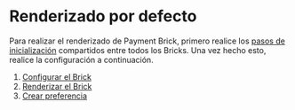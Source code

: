 # Renderizado por defecto

Para realizar el renderizado de Payment Brick, primero realice los [pasos de inicialización](/developers/es/docs/checkout-bricks/common-initialization) compartidos entre todos los Bricks. Una vez hecho esto, realice la configuración a continuación.

1. [Configurar el Brick](/developers/es/docs/checkout-bricks/payment-brick/default-rendering/configure-the-brick)
2. [Renderizar el Brick](/developers/es/docs/checkout-bricks/payment-brick/default-rendering/render-the-brick)
3. [Crear preferencia](/developers/es/docs/checkout-bricks/payment-brick/default-rendering/create-preference)